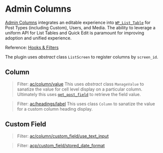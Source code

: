 # Admin Columns

[Admin Columns](https://wordpress.org/plugins/codepress-admin-columns/) integrates an editable experience into [`WP_List_Table`](https://developer.wordpress.org/reference/classes/wp_list_table/) for Post Types (including Custom), Users, and Media. The ability to leverage a uniform API for List Tables and Quick Edit is paramount for improving adoption and unified experience.

Reference: [Hooks & Filters](https://docs.admincolumns.com/article/15-hooks-and-filters)

The plugin uses _abstract_ class `ListScreen` to register columns by `screen_id`.

## Column
> Filter: [ac/column/value](https://github.com/codepress/admin-columns-hooks/blob/master/ac-column-value.php)
> This uses _abstract_ class `ManageValue` to sanatize the value for cell level display on a particular column. Ultimately this uses [`get_post_field`](https://developer.wordpress.org/reference/functions/get_post_field/) to retrieve the field value.

> Filter: [ac/headings/label](https://github.com/codepress/admin-columns-hooks/blob/master/ac-headings-label.php)
> This uses class `Column` to sanatize the value for a custom column heading display.

## Custom Field
> Filter: [ac/column/custom_field/use_text_input](https://github.com/codepress/admin-columns-hooks/blob/master/ac-column-custom-field-use_text_input.php)

> Filter: [acp/custom_field/stored_date_format](https://github.com/codepress/admin-columns-hooks/blob/master/ac-column-custom-field-stored_date_format.php)
